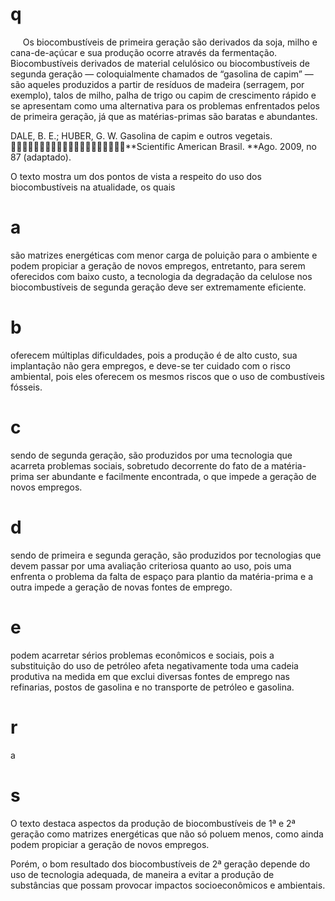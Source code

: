 # q
     Os biocombustíveis de primeira geração são derivados da soja, milho e cana-de-açúcar e sua produção ocorre através da fermentação. Biocombustíveis derivados de material celulósico ou biocombustíveis de segunda geração — coloquialmente chamados de “gasolina de capim” — são aqueles produzidos a partir de resíduos de madeira (serragem, por exemplo), talos de milho, palha de trigo ou capim de crescimento rápido e se apresentam como uma alternativa para os problemas enfrentados pelos de primeira geração, já que as matérias-primas são baratas e abundantes.

DALE, B. E.; HUBER, G. W. Gasolina de capim e outros vegetais.\
     **Scientific American Brasil. **Ago. 2009, no 87 (adaptado).

O texto mostra um dos pontos de vista a respeito do uso dos biocombustíveis na atualidade, os quais

# a
são matrizes energéticas com menor carga de poluição para o ambiente e podem propiciar a geração de novos empregos, entretanto, para serem oferecidos com baixo custo, a tecnologia da degradação da celulose nos biocombustíveis de segunda geração deve ser extremamente eficiente.

# b
oferecem múltiplas dificuldades, pois a produção é de alto custo, sua implantação não gera empregos, e deve-se ter cuidado com o risco ambiental, pois eles oferecem os mesmos riscos que o uso de combustíveis fósseis.

# c
sendo de segunda geração, são produzidos por uma tecnologia que acarreta problemas sociais, sobretudo decorrente do fato de a matéria-prima ser abundante e facilmente encontrada, o que impede a geração de novos empregos.

# d
sendo de primeira e segunda geração, são produzidos por tecnologias que devem passar por uma avaliação criteriosa quanto ao uso, pois uma enfrenta o problema da falta de espaço para plantio da matéria-prima e a outra impede a geração de novas fontes de emprego.

# e
podem acarretar sérios problemas econômicos e sociais, pois a substituição do uso de petróleo afeta negativamente toda uma cadeia produtiva na medida em que exclui diversas fontes de emprego nas refinarias, postos de gasolina e no transporte de petróleo e gasolina.

# r
a

# s
O texto destaca aspectos da produção de biocombustíveis de 1ª e 2ª geração como matrizes energéticas que não só poluem menos, como ainda podem propiciar a geração de novos empregos.

Porém, o bom resultado dos biocombustíveis de 2ª geração depende do uso de tecnologia adequada, de maneira a evitar a produção de substâncias que possam provocar impactos socioeconômicos e ambientais.
